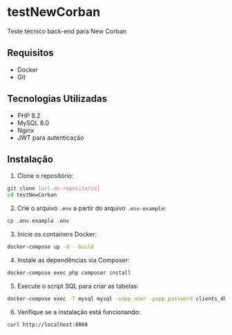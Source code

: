# testNewCorban
 Teste técnico back-end para New Corban

## Requisitos

- Docker
- Git

## Tecnologias Utilizadas

- PHP 8.2
- MySQL 8.0
- Nginx
- JWT para autenticação

## Instalação

1. Clone o repositório:
```bash
git clone [url-do-repositorio]
cd testNewCorban
```

2. Crie o arquivo `.env` a partir do arquivo `.env-example`:
```bash
cp .env.example .env
```

3. Inicie os containers Docker:
```bash
docker-compose up -d --build
```

4. Instale as dependências via Composer:
```bash
docker-compose exec php composer install
```

5. Execute o script SQL para criar as tabelas:
```bash
docker-compose exec -T mysql mysql -uapp_user -papp_password clients_db < schema.sql
```

6. Verifique se a instalação está funcionando:
```bash
curl http://localhost:8000
```